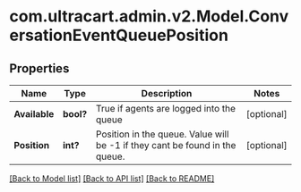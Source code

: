 # com.ultracart.admin.v2.Model.ConversationEventQueuePosition
## Properties

Name | Type | Description | Notes
------------ | ------------- | ------------- | -------------
**Available** | **bool?** | True if agents are logged into the queue | [optional] 
**Position** | **int?** | Position in the queue.  Value will be -1 if they cant be found in the queue. | [optional] 


[[Back to Model list]](../README.md#documentation-for-models) [[Back to API list]](../README.md#documentation-for-api-endpoints) [[Back to README]](../README.md)


